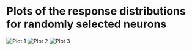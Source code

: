 # Plots of the response distributions for randomly selected neurons

![Plot 1](images/plot1.png)
![Plot 2](images/plot2.png)
![Plot 3](images/plot3.png)

